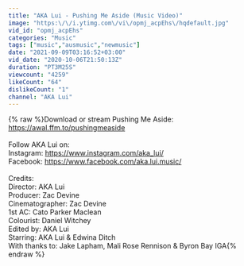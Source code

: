 ```yaml
---
title: "AKA Lui - Pushing Me Aside (Music Video)"
image: "https:\/\/i.ytimg.com\/vi\/opmj_acpEhs\/hqdefault.jpg"
vid_id: "opmj_acpEhs"
categories: "Music"
tags: ["music","ausmusic","newmusic"]
date: "2021-09-09T03:16:52+03:00"
vid_date: "2020-10-06T21:50:13Z"
duration: "PT3M25S"
viewcount: "4259"
likeCount: "64"
dislikeCount: "1"
channel: "AKA Lui"
---
```

{% raw %}Download or stream Pushing Me Aside: <a rel="nofollow" target="blank" href="https://awal.ffm.to/pushingmeaside">https://awal.ffm.to/pushingmeaside</a><br /><br />Follow AKA Lui on:<br />Instagram: <a rel="nofollow" target="blank" href="https://www.instagram.com/aka_lui/">https://www.instagram.com/aka_lui/</a><br />Facebook: <a rel="nofollow" target="blank" href="https://www.facebook.com/aka.lui.music/">https://www.facebook.com/aka.lui.music/</a><br /><br />Credits:<br />Director: AKA Lui<br />Producer: Zac Devine<br />Cinematographer: Zac Devine<br />1st AC: Cato Parker Maclean<br />Colourist: Daniel Witchey<br />Edited by: AKA Lui<br />Starring: AKA Lui &amp; Edwina Ditch<br />With thanks to: Jake Lapham, Mali Rose Rennison &amp; Byron Bay IGA{% endraw %}
